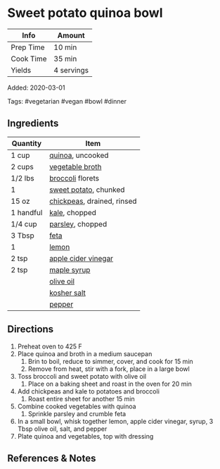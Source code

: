 # Sweet potato quinoa bowl

| Info      | Amount     |
| --------- | ---------- |
| Prep Time | 10 min     |
| Cook Time | 35 min     |
| Yields    | 4 servings |

Added: 2020-03-01

Tags: #vegetarian #vegan #bowl #dinner

## Ingredients

| Quantity  | Item                                                              |
| --------- | ----------------------------------------------------------------- |
| 1 cup     | [quinoa](../_ingredients/quinoa.md), uncooked                     |
| 2 cups    | [vegetable broth](../_ingredients/vegetable%20broth.md)           |
| 1/2 lbs   | [broccoli](../_ingredients/broccoli.md) florets                   |
| 1         | [sweet potato](../_ingredients/sweet%20potato.md), chunked        |
| 15 oz     | [chickpeas](../_ingredients/chickpeas.md), drained, rinsed        |
| 1 handful | [kale](../_ingredients/kale.md), chopped                          |
| 1/4 cup   | [parsley](../_ingredients/parsley.md), chopped                    |
| 3 Tbsp    | [feta](../_ingredients/feta.md)                                   |
| 1         | [lemon](../_ingredients/lemon.md)                                 |
| 2 tsp     | [apple cider vinegar](../_ingredients/apple%20cider%20vinegar.md) |
| 2 tsp     | [maple syrup](../_ingredients/maple%20syrup.md)                   |
|           | [olive oil](../_ingredients/olive%20oil.md)                       |
|           | [kosher salt](../_ingredients/kosher%20salt.md)                   |
|           | [pepper](../_ingredients/pepper.md)                               |

## Directions

1. Preheat oven to 425 F
2. Place quinoa and broth in a medium saucepan
   1. Brin to boil, reduce to simmer, cover, and cook for 15 min
   2. Remove from heat, stir with a fork, place in a large bowl
3. Toss broccoli and sweet potato with olive oil
   1. Place on a baking sheet and roast in the oven for 20 min
4. Add chickpeas and kale to potatoes and broccoli
   1. Roast entire sheet for another 15 min
5. Combine cooked vegetables with quinoa
   1. Sprinkle parsley and crumble feta
6. In a small bowl, whisk together lemon, apple cider vinegar, syrup, 3 Tbsp olive oil, salt, and pepper
7. Plate quinoa and vegetables, top with dressing

## References & Notes

[^1]: [Original recipe](https://www.eatingbirdfood.com/roasted-broccoli-kale-quinoa-salad/)
